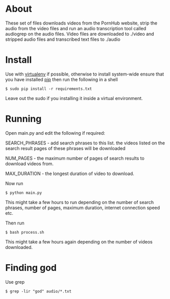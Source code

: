 # About
These set of files downloads videos from the PornHub website, strip the audio from the video files and run an audio transcription tool called audiogrep on the audio files. Video files are downloaded to ./video and stripped audio files and transcribed text files to ./audio

# Install
Use with [virtualenv](https://virtualenv.pypa.io/en/stable/) if possible, otherwise to install system-wide ensure that you have installed [pip](https://pip.pypa.io/en/stable/installing/) then run the following in a shell

    $ sudo pip install -r requirements.txt

Leave out the sudo if you installing it inside a virtual environment.

# Running
Open main.py and edit the following if required:

SEARCH_PHRASES - add search phrases to this list. the videos listed on the search result pages of these phrases will be downloaded

NUM_PAGES - the maximum number of pages of search results to download videos from.

MAX_DURATION - the longest duration of video to download.

Now run 

    $ python main.py

This might take a few hours to run depending on the number of search phrases, number of pages, maximum duration, internet connection speed etc.

Then run

    $ bash process.sh

This might take a few hours again depending on the number of videos downloaded.

# Finding god
Use grep

    $ grep -lir "god" audio/*.txt
